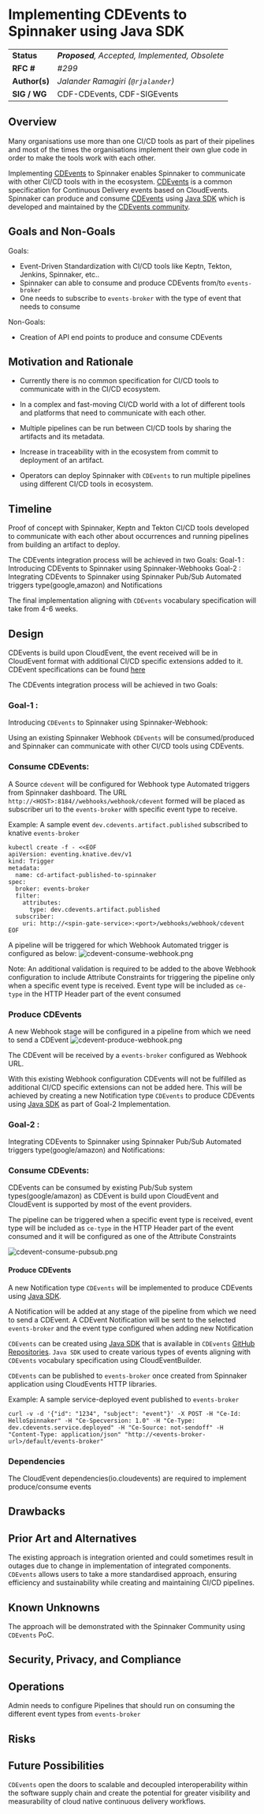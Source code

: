 # Implementing CDEvents to Spinnaker using Java SDK


| | |
|-|-|
| **Status**     | _**Proposed**, Accepted, Implemented, Obsolete_ |
| **RFC #**      | _#299_ |
| **Author(s)**  | _Jalander Ramagiri (`@rjalander`)_|
| **SIG / WG**   | CDF-CDEvents, CDF-SIGEvents |

## Overview

Many organisations use more than one CI/CD tools as part of their pipelines and most of the times the organisations implement their own glue code in order to make the tools work with each other.

Implementing [CDEvents](https://cdevents.dev/) to Spinnaker enables Spinnaker to communicate with other CI/CD tools with in the ecosystem. [CDEvents](https://cdevents.dev/) is a common specification for Continuous Delivery events based on CloudEvents.
Spinnaker can produce and consume [CDEvents](https://cdevents.dev/) using [Java SDK](https://github.com/cdevents/sdk-java) which is developed and maintained by the [CDEvents community](https://cdevents.dev/community/).

## Goals and Non-Goals
Goals:
- Event-Driven Standardization with CI/CD tools like Keptn, Tekton, Jenkins, Spinnaker, etc..
- Spinnaker can able to consume and produce CDEvents from/to `events-broker`
- One needs to subscribe to `events-broker` with the type of event that needs to consume

Non-Goals:
- Creation of API end points to produce and consume CDEvents

## Motivation and Rationale

- Currently there is no common specification for CI/CD tools to communicate with in the CI/CD ecosystem. 

- In a complex and fast-moving CI/CD world with a lot of different tools and platforms that need to communicate with each other.

- Multiple pipelines can be run between CI/CD tools by sharing the artifacts and its metadata.

- Increase in traceability with in the ecosystem from commit to deployment of an artifact.

- Operators can deploy Spinnaker with `CDEvents` to run multiple pipelines using different CI/CD tools in ecosystem.

## Timeline
Proof of concept with Spinnaker, Keptn and Tekton CI/CD tools developed to communicate with each other about occurrences and running pipelines from building an artifact to deploy.

The CDEvents integration process will be achieved in two Goals:
Goal-1 : Introducing CDEvents to Spinnaker using Spinnaker-Webhooks
Goal-2 : Integrating CDEvents to Spinnaker using Spinnaker Pub/Sub Automated triggers type(google,amazon) and Notifications

The final implementation aligning with `CDEvents` vocabulary specification will take from 4-6 weeks.

## Design

CDEvents is build upon CloudEvent, the event received will be in CloudEvent format with additional CI/CD specific extensions added to it.
CDEvent specifications can be found [here](https://cdevents.dev/)

The CDEvents integration process will be achieved in two Goals:
### Goal-1 : 
Introducing `CDEvents` to Spinnaker using Spinnaker-Webhook:

Using an existing Spinnaker Webhook `CDEvents` will be consumed/produced and Spinnaker can communicate with other CI/CD tools using CDEvents.

### Consume CDEvents:

A Source `cdevent` will be configured for Webhook type Automated triggers from Spinnaker dashboard.
The URL `http://<HOST>:8184//webhooks/webhook/cdevent` formed will be placed as subscriber uri to the `events-broker` with specific event type to receive.

Example: A sample event `dev.cdevents.artifact.published` subscribed to knative `events-broker`
``` 
kubectl create -f - <<EOF
apiVersion: eventing.knative.dev/v1
kind: Trigger
metadata:
  name: cd-artifact-published-to-spinnaker
spec:
  broker: events-broker
  filter:
    attributes:
      type: dev.cdevents.artifact.published
  subscriber:
    uri: http://<spin-gate-service>:<port>/webhooks/webhook/cdevent
EOF 
```
A pipeline will be triggered for which Webhook Automated trigger is configured as below:
![cdevent-consume-webhook.png](cdevent-consume-webhook.png)
 
 Note: An additional validation is required to be added to the above Webhook configuration to include Attribute Constraints for triggering the pipeline only when a specific event type is received.
 Event type will be included as `ce-type` in the HTTP Header part of the event consumed
 

### Produce CDEvents

A new Webhook stage will be configured in a pipeline from which we need to send a CDEvent 
![cdevent-produce-webhook.png](cdevent-produce-webhook.png)

The CDEvent will be received by a `events-broker` configured as Webhook URL.

With this existing Webhook configuration CDEvents will not be fulfilled as additional CI/CD specific extensions can not be added here. This will be achieved by creating a new Notification type `CDEvents` to produce CDEvents using [Java SDK](https://github.com/cdevents/sdk-java) as part of Goal-2 Implementation.

### Goal-2 : 
Integrating CDEvents to Spinnaker using Spinnaker Pub/Sub Automated triggers type(google/amazon) and Notifications:

### Consume CDEvents:

CDEvents can be consumed by existing Pub/Sub system types(google/amazon) as CDEvent is build upon CloudEvent and CloudEvent is supported by most of the event providers.

The pipeline can be triggered when a specific event type is received, event type will be included as `ce-type` in the HTTP Header part of the event consumed and it will be configured as one of the Attribute Constraints

![cdevent-consume-pubsub.png](cdevent-consume-pubsub.png)


#### Produce CDEvents
A new Notification type `CDEvents` will be implemented to produce CDEvents using [Java SDK](https://github.com/cdevents/sdk-java).

A Notification will be added at any stage of the pipeline from which we need to send a CDEvent.
A CDEvent Notification will be sent to the selected `events-broker` and the event type configured when adding new Notification

`CDEvents` can be created using [Java SDK](https://github.com/cdevents/sdk-java) that is available in `CDEvents` [GitHub Repositories](https://github.com/cdevents).
`Java SDK` used to create various types of events aligning with `CDEvents` vocabulary specification using CloudEventBuilder. 

`CDEvents` can be published to `events-broker` once created from Spinnaker application using CloudEvents HTTP libraries.

Example: A sample service-deployed event published to `events-broker`
```
curl -v -d '{"id": "1234", "subject": "event"}' -X POST -H "Ce-Id: HelloSpinnaker" -H "Ce-Specversion: 1.0" -H "Ce-Type: dev.cdevents.service.deployed" -H "Ce-Source: not-sendoff" -H "Content-Type: application/json" "http://<events-broker-url>/default/events-broker"
```

### Dependencies

The CloudEvent dependencies(io.cloudevents) are required to implement produce/consume events 

## Drawbacks



## Prior Art and Alternatives
The existing approach is integration oriented and could sometimes result in outages due to change in implementation of integrated components. `CDEvents` allows users to take a more standardised approach, ensuring efficiency and sustainability while creating and maintaining CI/CD pipelines.

## Known Unknowns

The approach will be demonstrated with the Spinnaker Community using `CDEvents` PoC.

## Security, Privacy, and Compliance


## Operations
Admin needs to configure Pipelines that should run on consuming the different event types from `events-broker`

## Risks

## Future Possibilities

`CDEvents` open the doors to scalable and decoupled interoperability within the software supply chain and create the potential for greater visibility and measurability of cloud native continuous delivery workflows.
